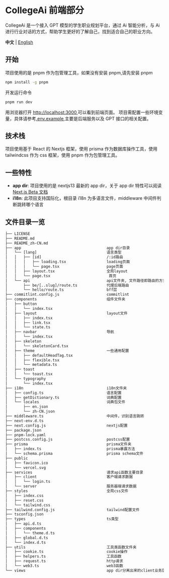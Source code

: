 # CollegeAi 前端部分

CollegeAi 是一个接入 GPT 模型的学生职业规划平台，通过 Ai 智能分析，与 Ai 进行行业对话的方式，帮助学生更好的了解自己，找到适合自己的职业方向。

**中文** | [English](./README.md)

## 开始

项目使用的是 pnpm 作为包管理工具，如果没有安装 pnpm,请先安装 pnpm

```bash
npm install -g pnpm
```

开发运行命令

```bash
pnpm run dev
```

用浏览器打开 [http://localhost:3000](http://localhost:3000),可以看到前端页面。
项目需配置一些环境变量，具体请参考[.env.example](./.env.example),主要是后端服务以及 GPT 接口的相关配置。

## 技术栈

项目使用基于 React 的 Nextjs 框架，使用 prisma 作为数据库操作工具，使用 tailwindcss 作为 css 框架，使用 pnpm 作为包管理工具。

## 一些特性

- **app dir**: 项目使用的是 nextjs13 最新的 app dir，关于 app dir 特性可以阅读[Next.js Beta 文档](https://beta.nextjs.org)
- **i18n**: 此项目支持国际化，根目录 i18n 为多语言文件，middleware 中间件判断跳转哪个语言

## 文件目录一览

```txt
├── LICENSE
├── README.md
├── README_zh-CN.md
├── app                                      app dir目录
│   └── [lang]                               语言类型
│   │   ├── [id]                             /:id路由
│   │   │   ├── loading.tsx                  loading页面
│   │   │   └── page.tsx                     page页面
│   │   ├── layout.tsx                       全局layout
│   │   └── page.tsx                          首页
│   └── api                                  api文件夹, 文件路径即路由的方式的API形式
│       ├── be/[..slug]/route.ts             代理后端路由
│       └── hello/route.ts                   bff层
├── commitlint.config.js                     commitlint
├── components                               组件文件夹
│   ├── button
│   │   └── index.tsx
│   ├── layout                               layout文件
│   │   ├── index.tsx
│   │   ├── link.tsx
│   │   └── state.ts
│   ├── navbar                               导航
│   │   └── index.tsx
│   ├── skeleton
│   │   └── skeletonCard.tsx
│   ├── theme                                一些通用配置
│   │   ├── defaultHeadTag.tsx
│   │   ├── flexible.tsx
│   │   └── metadata.ts
│   ├── toast
│   │   └── toast.tsx
│   └── typography
│       └── index.tsx
├── i18n                                     i18n文件夹
│   ├── config.ts                            语言配置
│   ├── getDictionary.ts                     词典配置
│   └── locales                              词典包文件
│       ├── en.json
│       └── zh-CN.json
├── middleware.ts                            中间件，识别语言跳转
├── next-env.d.ts
├── next.config.js                           nextjs配置
├── package.json
├── pnpm-lock.yaml
├── postcss.config.js                        postcss配置
├── prisma                                   prisma文件夹
│   ├── index.ts                             prisma暴露方法
│   └── schema.prisma                        prisma schema文件
├── public
│   ├── favicon.ico
│   └── vercel.svg
├── services                                 请求api函数主要目录
│   ├── client                               客户端请求数据
│   │   └── login.ts
│   └── server                               服务器端请求数据
├── styles                                   全局css文件
│   ├── index.css
│   ├── reset.css
│   └── tailwind.css
├── tailwind.config.js                       tailwind配置文件
├── tsconfig.json
├── types                                    ts类型
│   ├── api.d.ts
│   ├── components
│   │   └── theme.d.ts
│   ├── global.d.ts
│   └── index.d.ts
├── utils                                    工具类函数文件夹
│   ├── cookie.ts                            cookie操作
│   ├── helpers.ts                           工具函数
│   ├── request.ts                           http请求
│   └── web3.ts                              web3函数
└── views                                    app dir分离出来的client业务层
```

